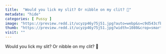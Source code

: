 ```yaml
---
title:  "Would you lick my slit? Or nibble on my clit? 🦊"
metadate: "hide"
categories: [ Pussy ]
image: "https://preview.redd.it/ucyzp46y75j51.jpg?auto=webp&s=c9d543cfb906364e44ea799dcc9c868da8f6c2df"
thumb: "https://preview.redd.it/ucyzp46y75j51.jpg?width=1080&crop=smart&auto=webp&s=50e0a4209dbdda79492e8ba980f8ca713fa19403"
visit: ""
---
```

Would you lick my slit? Or nibble on my clit? 🦊
